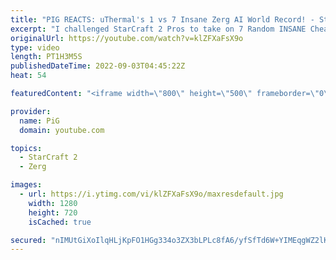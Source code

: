 ```yaml
---
title: "PIG REACTS: uThermal's 1 vs 7 Insane Zerg AI World Record! - StarCraft 2"
excerpt: "I challenged StarCraft 2 Pros to take on 7 Random INSANE Cheater AIs at once! After three attempts by others, uThermal decided to step up and create a WORLD RECORD. Can it be done against Terran and Protoss? Can it be done against all random AIs? There are still records to be broken for sure! -- 🐷 Second"
originalUrl: https://youtube.com/watch?v=klZFXaFsX9o
type: video
length: PT1H3M5S
publishedDateTime: 2022-09-03T04:45:22Z
heat: 54

featuredContent: "<iframe width=\"800\" height=\"500\" frameborder=\"0\" src=\"https://www.youtube.com/embed/klZFXaFsX9o\" allow=\"accelerometer; autoplay; encrypted-media; gyroscope; picture-in-picture\" allowfullscreen></iframe>"

provider:
  name: PiG
  domain: youtube.com

topics:
  - StarCraft 2
  - Zerg

images:
  - url: https://i.ytimg.com/vi/klZFXaFsX9o/maxresdefault.jpg
    width: 1280
    height: 720
    isCached: true

secured: "nIMUtGiXoIlqHLjKpFO1HGg334o3ZX3bLPLc8fA6/yfSfTd6W+YIMEqgWZ2lKAgwmptsmHaZhLijzhFSTXfvIj8ao9A+C88Hh1tUxFthgMwpsX7FaRGBFWtupM0yFjrJPHEOOEZDKSrT2JNY/TsxLS6N3x0sGZPQfQYib0oxvh3m1BTL9waQZskTdrVD3sijLWPB0nmM3Gy9Akfyb8mhG3U2MBNgofSsZeh5CJ+M1gFEaVrP0beTTO8GqyO8IoQB1bR25yKYq0M0e35IxRVX+hc7SfDEbyJ3DKriOxTLcAUDGE7xUjFSQR1ZDaI5Z6sTH2tJ+0RX1S5tJnWwFWAjwerP+nJPR3PdltQwSBneRmKxc1awuTYEdnlP4ceof9UWk30D8CH1Zq0yiA9zR10BDLdcsmKpOIqTWx6Zvvf19uQ=;GlHFWzVGA/kH/LyYbcrkLQ=="
---
```


